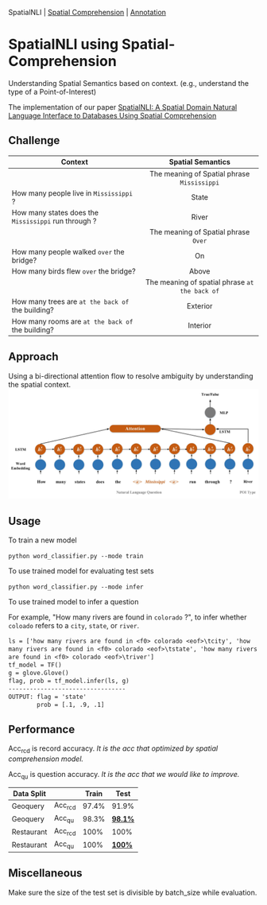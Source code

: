 SpatialNLI | [Spatial Comprehension](./README.spatial.md) | [Annotation](./README.anno.md)

# SpatialNLI using Spatial-Comprehension
Understanding Spatial Semantics based on context. (e.g., understand the type of a Point-of-Interest)

The implementation of our paper [SpatialNLI: A Spatial Domain Natural Language Interface to Databases Using Spatial Comprehension]()

## Challenge
 | Context | Spatial Semantics |
 |---------|:-------------------:|
 |  | The meaning of Spatial phrase `Mississippi` |
 | How many people live in `Mississippi` ?| State |
 | How many states does the `Mississippi` run through ?| River |
 |  |  The meaning of Spatial phrase `Over`  |
 | How many people walked `over` the bridge? | On |
 | How many birds flew `over` the bridge?    | Above|
 | | The meaning of spatial phrase `at the back of`  |
 | How many trees are `at the back of` the building? | Exterior |
 | How many rooms are `at the back of` the building? | Interior |
  
   
## Approach
  Using a bi-directional attention flow to resolve ambiguity by understanding the spatial context.
  ![Model](model.jpg)

## Usage

To train a new model

```python word_classifier.py --mode train```

To use trained model for evaluating test sets

```python word_classifier.py --mode infer```

To use trained model to infer a question

For example, "How many rivers are found in `colorado` ?", to infer whether `coloado` refers to a `city`, `state`, or `river`.

    ls = ['how many rivers are found in <f0> colorado <eof>\tcity', 'how many rivers are found in <f0> colorado <eof>\tstate', 'how many rivers are found in <f0> colorado <eof>\triver'] 
    tf_model = TF()
    g = glove.Glove()
    flag, prob = tf_model.infer(ls, g)
    ---------------------------------
    OUTPUT: flag = 'state'
            prob = [.1, .9, .1]
    
   

## Performance
 
  Acc<sub>rcd</sub> is record accuracy. *It is the acc that optimized by spatial comprehension model.*
  
  Acc<sub>qu</sub> is question accuracy. *It is the acc that we would like to improve.*
  
  |Data Split|         | Train | Test|
  |----------|---------|-------|-----|
  |Geoquery  | Acc<sub>rcd</sub> |97.4%  |91.9%|
  |Geoquery  | Acc<sub>qu</sub> |98.3%  |[**98.1%**](https://drive.google.com/drive/folders/1-9jByLW3_zmpgUjeYaCSfuf-t36foL1i)|
  |Restaurant| Acc<sub>rcd</sub> |100%   |100% |
  |Restaurant| Acc<sub>qu</sub> |100%   |[**100%**](https://drive.google.com/drive/folders/1oG37fIyKIZ26-ht12xR1Ll3TzrGNFy-z?usp=sharing)|
  

<!---Training with multiple datasets using a single model
|              |Acc<sub>qm</sub>|Acc<sub>qm</sub>|
|--------------|----------------|----------------|
| Model        |Geoquery        |Restaurant      |
| Separate     | 90.4%          |100%            |
| Shared       |**90.7%**       |**100%**        |
--->

  
## Miscellaneous

  Make sure the size of the test set is divisible by batch_size while evaluation.


  
